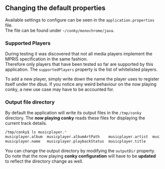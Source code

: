 ## Changing the default properties
Available settings to configure can be seen in the `application.properties` file.  
The file can be found under `~/conky/monochrome/java`.

### Supported Players
During testing it was discovered that not all media players implement the MPRIS specification in the same fashion.  
Therefore only players that have been tested so far are supported by this application.  The `supportedPlayers` property
is the list of whitelisted players.

To add a new player, simply write down the name the player uses to register itself under the dbus.  If you notice any
weird behaviour on the now playing conky, a new use case may have to be accounted for.

### Output file directory
By default the application will write its output files in the `/tmp/conky` directory.  The **now playing conky** reads
these files for displaying the current track details.
```bash
/tmp/conky$ ls musicplayer.*
musicplayer.album  musicplayer.albumArtPath    musicplayer.artist  musicplayer.genre  
musicplayer.name   musicplayer.playbackStatus  musicplayer.title
```
You can change the output directory by modifying the `outputDir` property.  Do note that the now playing **conky configuration** 
will have to be **updated** to reflect the directory change as well. 